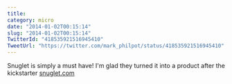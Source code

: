 ```yaml
---
title: 
category: micro
date: "2014-01-02T00:15:14"
slug: "2014-01-02T00:15:14"
TwitterId: "418535921516945410"
TweetUrl: "https://twitter.com/mark_philpot/status/418535921516945410"
---
```


Snuglet is simply a must have! I'm glad they turned it into a product after the
kickstarter [snuglet.com](http://www.snuglet.com/)
